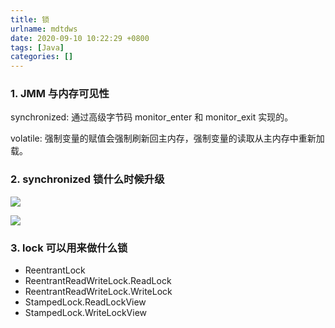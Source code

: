```yaml
---
title: 锁
urlname: mdtdws
date: 2020-09-10 10:22:29 +0800
tags: [Java]
categories: []
---
```


### 1. JMM 与内存可见性

synchronized: 通过高级字节码 monitor_enter 和 monitor_exit 实现的。

volatile: 强制变量的赋值会强制刷新回主内存，强制变量的读取从主内存中重新加载。

### 2. synchronized 锁什么时候升级

![](https://cdn.nlark.com/yuque/0/2020/jpeg/431489/1599704595436-381073b7-688d-4c82-90dc-eaa69e603789.jpeg#align=left&display=inline&height=434&margin=%5Bobject%20Object%5D&originHeight=434&originWidth=840&size=0&status=done&style=none&width=840)

![](https://cdn.nlark.com/yuque/0/2020/jpeg/431489/1599704595463-c4d1940a-33b7-4e00-b460-0515680f9ecc.jpeg#align=left&display=inline&height=318&margin=%5Bobject%20Object%5D&originHeight=318&originWidth=834&size=0&status=done&style=none&width=834)

### 3. lock 可以用来做什么锁

- ReentrantLock
- ReentrantReadWriteLock.ReadLock
- ReentrantReadWriteLock.WriteLock
- StampedLock.ReadLockView
- StampedLock.WriteLockView
